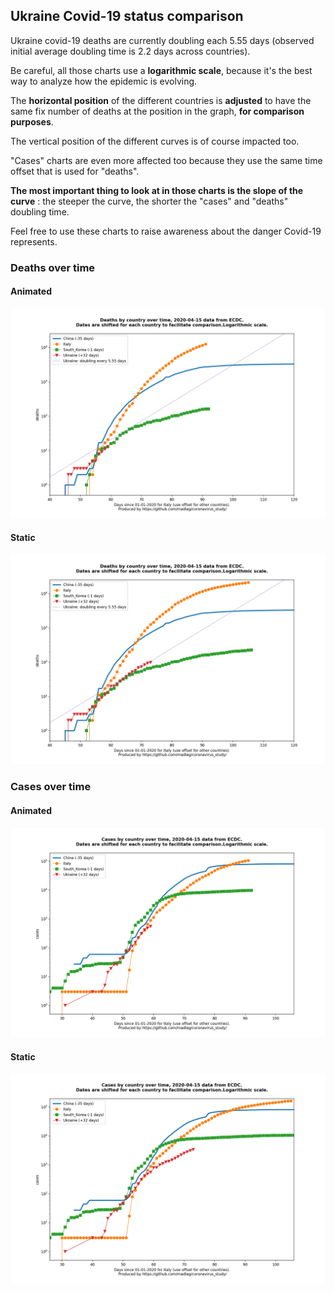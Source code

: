 ## Ukraine Covid-19 status comparison 

Ukraine covid-19 deaths are currently doubling each 5.55 days (observed initial average doubling time is 2.2 days across countries).



Be careful, all those charts use a **logarithmic scale**, because it's the best way to analyze how the epidemic is evolving.
 
The **horizontal position** of the different countries is **adjusted** to have the same fix number of deaths at the position in the graph, **for comparison purposes**.

The vertical position of the different curves is of course impacted too.

"Cases" charts are even more affected too because they use the same time offset that is used for "deaths".

**The most important thing to look at in those charts is the slope of the curve** : the steeper the curve, the shorter the "cases" and "deaths" doubling time.

Feel free to use these charts to raise awareness about the danger Covid-19 represents. 


 
### Deaths over time
 
#### Animated
![Ukraine covid-19 deaths animated chart](https://raw.githubusercontent.com/madlag/coronavirus_study/master/notebooks/graphs/2020-04-15/countries/Ukraine/2020-04-15_Ukraine_deaths.gif "Ukraine covid-19 deaths animated chart")   
 
#### Static
![Ukraine covid-19 deaths static chart](https://raw.githubusercontent.com/madlag/coronavirus_study/master/notebooks/graphs/2020-04-15/countries/Ukraine/2020-04-15_Ukraine_deaths.png "Ukraine covid-19 deaths static chart")   

 
### Cases over time
 
#### Animated
![Ukraine covid-19 cases animated chart](https://raw.githubusercontent.com/madlag/coronavirus_study/master/notebooks/graphs/2020-04-15/countries/Ukraine/2020-04-15_Ukraine_cases.gif "Ukraine covid-19 cases animated chart")   
 
#### Static
![Ukraine covid-19 cases static chart](https://raw.githubusercontent.com/madlag/coronavirus_study/master/notebooks/graphs/2020-04-15/countries/Ukraine/2020-04-15_Ukraine_cases.png "Ukraine covid-19 cases static chart")   

